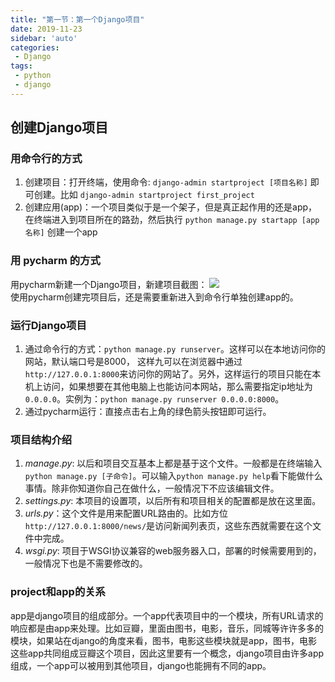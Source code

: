 ```yaml
---
title: "第一节：第一个Django项目"
date: 2019-11-23
sidebar: 'auto'
categories:
 - Django
tags:
 - python
 - django
---
```

## 创建Django项目
### 用命令行的方式
1. 创建项目：打开终端，使用命令: `django-admin startproject [项目名称]` 即可创建。比如 `django-admin startproject first_project`
2. 创建应用(app)：一个项目类似于是一个架子，但是真正起作用的还是app，在终端进入到项目所在的路劲，然后执行 `python manage.py startapp [app名称]` 创建一个app

### 用 pycharm 的方式
用pycharm新建一个Django项目，新建项目截图：
![](/images/python/django/chapter02/first_project.png)  
使用pycharm创建完项目后，还是需要重新进入到命令行单独创建app的。
### 运行Django项目
1. 通过命令行的方式：`python manage.py runserver`。这样可以在本地访问你的网站，默认端口号是8000， 这样九可以在浏览器中通过`http://127.0.0.1:8000`来访问你的网站了。另外，这样运行的项目只能在本机上访问，如果想要在其他电脑上也能访问本网站，那么需要指定ip地址为`0.0.0.0`。实例为：`python manage.py runserver 0.0.0.0:8000`。
2. 通过pycharm运行：直接点击右上角的绿色箭头按钮即可运行。

### 项目结构介绍
1. *manage.py*: 以后和项目交互基本上都是基于这个文件。一般都是在终端输入`python manage.py [子命令]`。可以输入`python manage.py help`看下能做什么事情。除非你知道你自己在做什么，一般情况下不应该编辑文件。
2. *settings.py*: 本项目的设置项，以后所有和项目相关的配置都是放在这里面。
3. *urls.py*：这个文件是用来配置URL路由的。比如方位`http://127.0.0.1:8000/news/`是访问新闻列表页，这些东西就需要在这个文件中完成。
4. *wsgi.py*: 项目于WSGI协议兼容的web服务器入口，部署的时候需要用到的，一般情况下也是不需要修改的。

### project和app的关系
app是django项目的组成部分。一个app代表项目中的一个模块，所有URL请求的响应都是由app来处理。比如豆瓣，里面由图书，电影，音乐，同城等许许多多的模块，如果站在django的角度来看，图书，电影这些模块就是app，图书，电影这些app共同组成豆瓣这个项目，因此这里要有一个概念，django项目由许多app组成，一个app可以被用到其他项目，django也能拥有不同的app。